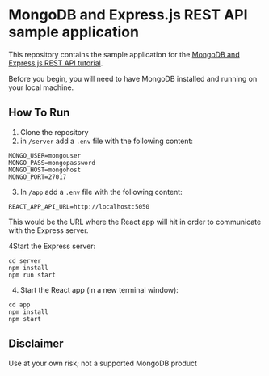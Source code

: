 # MongoDB and Express.js REST API sample application

This repository contains the sample application for the [MongoDB and Express.js REST API tutorial](https://www.mongodb.com/languages/express-mongodb-rest-api-tutorial).

Before you begin, you will need to have MongoDB installed and running on your local machine. 

## How To Run

1. Clone the repository
2. in `/server` add a `.env` file with the following content:
```
MONGO_USER=mongouser
MONGO_PASS=mongopassword
MONGO_HOST=mongohost
MONGO_PORT=27017
```
3. In `/app` add a `.env` file with the following content:
```
REACT_APP_API_URL=http://localhost:5050
```

This would be the URL where the React app will hit in order to communicate with the Express server.

4Start the Express server:
```
cd server
npm install
npm run start
```

4. Start the React app (in a new terminal window):
```
cd app
npm install
npm start
```

## Disclaimer

Use at your own risk; not a supported MongoDB product
